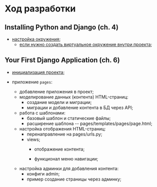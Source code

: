 # Ход разработки

## Installing Python and Django (ch. 4)

- [настройка окружения](setup_venv.md);
    - [если нужно создать виртуальное окружение внутри проекта](venv_inside_the_project.md);

## Your First Django Application (ch. 6)

- [инициализация проекта](init_project.md);

- приложение `pages`:
    - добавление приложения в проект;
    - моделирование данных (контента) HTML-страниц:
        - создание модели и миграции;
        - миграции и добавление контента в БД через API;
    - работа с шаблонами:
        - базовый шаблон и статические файлы;
        - расширение шаблона -- pages/templates/pages/page.html;
    - настройка отображения HTML-страниц:
        - перенаправление на pages/urls.py;
        - views;
            - отображение контента;

            - функционал меню навигации;
    - настройка админки для добавления контента:
        - конфиги admin;
        - пример создание страницы через админку;
